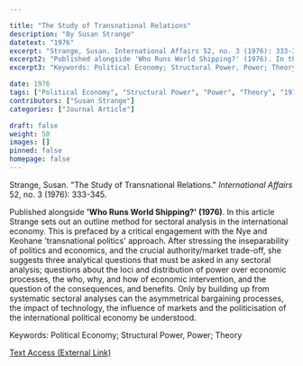 ```yaml
---

title: "The Study of Transnational Relations"
description: "By Susan Strange"
datetext: "1976"
excerpt: "Strange, Susan. International Affairs 52, no. 3 (1976): 333-345."
excerpt2: "Published alongside 'Who Runs World Shipping?' (1976). In this article Strange sets out an outline method for sectoral analysis in the international economy. This is prefaced by a critical engagement with the Nye and Keohane 'transnational politics' approach. After stressing the inseparability of politics and economics, and the crucial authority/market trade-off, she suggests three analytical questions that must be asked in any sectoral analysis; questions about the loci and distribution of power over economic processes, the who, why, and how of economic intervention, and the question of the consequences, and benefits. Only by building up from systematic sectoral analyses can the asymmetrical bargaining processes, the impact of technology, the influence of markets and the politicisation of the international political economy be understood."
excerpt3: "Keywords: Political Economy; Structural Power, Power; Theory"

date: 1976
tags: ["Political Economy", "Structural Power", "Power", "Theory", "1970's"]
contributors: ["Susan Strange"]
categories: ["Journal Article"]

draft: false
weight: 50
images: []
pinned: false
homepage: false
---
```


Strange, Susan. "The Study of Transnational Relations." *International Affairs* 52, no. 3 (1976): 333-345.

Published alongside **'Who Runs World Shipping?' (1976)**. In this article Strange sets out an outline method for sectoral analysis in the international economy. This is prefaced by a critical engagement with the Nye and Keohane 'transnational politics' approach. After stressing the inseparability of politics and economics, and the crucial authority/market trade-off, she suggests three analytical questions that must be asked in any sectoral analysis; questions about the loci and distribution of power over economic processes, the who, why, and how of economic intervention, and the question of the consequences, and benefits. Only by building up from systematic sectoral analyses can the asymmetrical bargaining processes, the impact of technology, the influence of markets and the politicisation of the international political economy be understood. 

Keywords: Political Economy; Structural Power, Power; Theory

[Text Access (External Link)](https://doi.org/10.2307/2616549)
